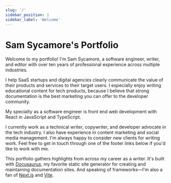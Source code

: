 ```yaml
---
slug: '/'
sidebar_position: 1
sidebar_label: 'Welcome'
---
```


# Sam Sycamore's Portfolio

Welcome to my portfolio!
I'm Sam Sycamore, a software engineer, writer, and editor with over ten years of professional experience across multiple industries.

I help SaaS startups and digital agencies clearly communicate the value of their products and services to their target users.
I especially enjoy writing educational content for tech products, because I believe that strong documentation is the best marketing you can offer to the developer community.

My specialty as a software engineer is front end web development with React in JavaScript and TypeScript. 

I currently work as a technical writer, copywriter, and developer advocate in the tech industry.
I also have experience in content marketing and social media management.
I'm always happy to consider new clients for writing work.
Feel free to get in touch through one of the footer links below if you'd like to work with me.

This portfolio gathers highlights from across my career as a writer.
It's built with [Docusaurus](https://www.docusaurus.io/), my favorite static site generator for creating and maintaining documentation sites.
And speaking of frameworks—I'm also a fan of [Next.js](https://nextjs.org/) and [Vite](https://vitejs.org/).